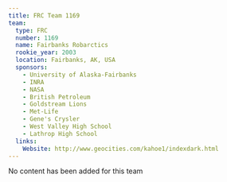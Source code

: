 ```yaml
---
title: FRC Team 1169
team:
  type: FRC
  number: 1169
  name: Fairbanks Robarctics
  rookie_year: 2003
  location: Fairbanks, AK, USA
  sponsors:
    - University of Alaska-Fairbanks
    - INRA
    - NASA
    - British Petroleum
    - Goldstream Lions
    - Met-Life
    - Gene's Crysler
    - West Valley High School
    - Lathrop High School
  links:
    Website: http://www.geocities.com/kahoe1/indexdark.html
---
```

No content has been added for this team